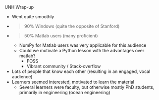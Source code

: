 UNH Wrap-up

-   Went quite smoothly
-   >90% Windows (quite the opposite of Stanford)
-   >50% Matlab users (many proficient)
    -   NumPy for Matlab users was very applicable for this audience
    -   Could we motivate a Python lesson with the advantages over matlab?
        -   FOSS
        -   Vibrant community / Stack-overflow
-   Lots of people that know each other (resulting in an engaged, vocal audience)
-   Learners seemed interested, motivated to learn the material
    -   Several learners were faculty, but otherwise mostly PhD students,
        primarily in engineering (ocean engineering)
